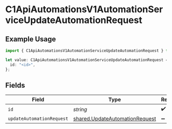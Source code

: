# C1ApiAutomationsV1AutomationServiceUpdateAutomationRequest

## Example Usage

```typescript
import { C1ApiAutomationsV1AutomationServiceUpdateAutomationRequest } from "conductorone-sdk-typescript/sdk/models/operations";

let value: C1ApiAutomationsV1AutomationServiceUpdateAutomationRequest = {
  id: "<id>",
};
```

## Fields

| Field                                                                                   | Type                                                                                    | Required                                                                                | Description                                                                             |
| --------------------------------------------------------------------------------------- | --------------------------------------------------------------------------------------- | --------------------------------------------------------------------------------------- | --------------------------------------------------------------------------------------- |
| `id`                                                                                    | *string*                                                                                | :heavy_check_mark:                                                                      | N/A                                                                                     |
| `updateAutomationRequest`                                                               | [shared.UpdateAutomationRequest](../../../sdk/models/shared/updateautomationrequest.md) | :heavy_minus_sign:                                                                      | N/A                                                                                     |